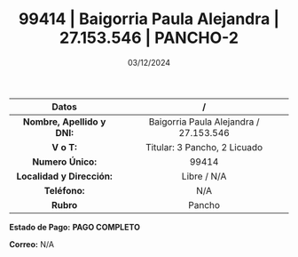 ﻿---
title: 99414 | Baigorria Paula Alejandra | 27.153.546 | PANCHO-2
date: 03/12/2024
draft: false
tags: ['libre', 'titular', 'pancho']
---

|          **Datos**          |  /  |
|:---------------------------:|:---:|
| **Nombre, Apellido y DNI:** | Baigorria Paula Alejandra / 27.153.546 |
|          **V o T:**         | Titular: 3 Pancho, 2 Licuado |
|      **Numero Único:**      | 99414 |
|  **Localidad y Dirección:** | Libre / N/A |
|        **Teléfono:**        | N/A |
|          **Rubro**          | Pancho |

**Estado de Pago:** **PAGO COMPLETO**

**Correo:** N/A

